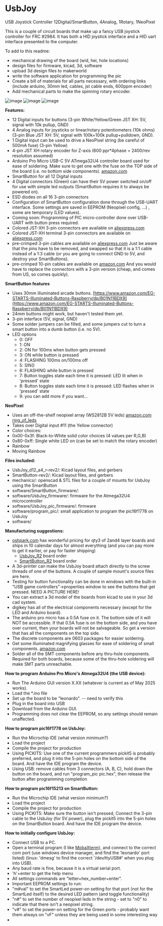 # UsbJoy
USB Joystick Controller 12Digital/SmartButton, 4Analog, 1Rotary, 1NeoPixel

This is a couple of circuit boards that make up a fancy USB joystick controller for FRC #2984.
It has both a HID joystick interface and a HID uart interface presented to the computer.

To add to this readme:
- mechanical drawing of the board (wid, hei, hole locations)
- design files for firmware, kicad, 3d, software
- upload 3d design files to makerworld
- write the software application for programming the pic
- Create a bill of materials for all parts necessary, with ordering links (include arduino, 30mm led, cables, jst cable ends, 600ppm encoder)
- Add mechanical parts to make the spinning rotary encoder.

![image](https://github.com/user-attachments/assets/ea97f88b-f23c-439b-81eb-e5cb5ec8e4a8)
![image](https://github.com/user-attachments/assets/5b4c13d2-de07-41db-afa2-7e9a51e008a0)
![image](https://github.com/user-attachments/assets/e703f007-66c7-4fff-99f2-dc9885223b1f)

**Features:**
- 12 Digital inputs for buttons (3-pin White/Yellow/Green JST XH: 5V, signal with 10k pullup, GND)
- 4 Analog inputs for joysticks or linear/rotary potentiometers (10k ohms) (3-pin Blue JST XH: 5V, signal with 100k+100k pullup+pulldown, GND).
- 1 Digital input can be used to drive a NeoPixel string (be careful of 500mA fuse) (3-pin Yellow)
- 4-pin JST XH rotary encoder for Z-axis (600 ppr*4phase = 2400/rev resolution assumed)
- Arduino Pro Micro USB-C 5V ATmega32U4 controller board used for ease of soldering.  Make sure to get one with the fuse on the TOP side of the board (i.e. no bottom side components).  [amazon.com](https://www.amazon.com/gp/product/B0B6HYLC44)
- SmartButton for all 12 Digital inputs
- 4 Digital connectors (Green) can have their 5V power switched on/off for use with simple led outputs (SmartButton requires it to always be powered on).
- ESD diodes on all 16 3-pin connectors
- Configuration of SmartButton configuration done through the USB-UART interface.  Some settings are saved in EEPROM (Neopixel config, ...) , some are temporary (LED values).
- Coming soon: Programming of PIC micro-controller done over USB-UART with button press required.
- Colored JST-XH 3-pin connectors are available on [aliexpress.com](https://www.aliexpress.us/item/3256806937445015.html)
- Colored JST-XH terminal 3-pin connectors are available on [aliexpress.com](https://www.aliexpress.us/item/3256804014172692.html)
- pre-crimped 3-pin cables are available on [aliexpress.com](https://www.aliexpress.us/item/3256807213104605.html)  Just be aware that the pins have to be removed, and swapped so that it is a 1:1 cable instead of a 1:3 cable (or you are going to connect GND to 5V, and destroy your SmartButtons).
- pre-crimped 10-pin cables are available on [amazon.com](https://www.amazon.com/dp/B0B2RCW5JF) And you would have to replace the connectors with a 3-pin version (cheap, and comes from US, so comes quickly).

**SmartButton features**
- Uses 30mm illuminated arcade buttons. [https://www.amazon.com/EG-STARTS-Illuminated-Buttons-Raspberry/dp/B01N11BDX9](https://www.amazon.com/EG-STARTS-Illuminated-Buttons-Raspberry/dp/B01N11BDX9)
- 24mm buttons might work, but haven't tested them yet.
- 3-pin interface (5V, signal, GND)
- Some solder jumpers can be filled, and some jumpers cut to turn a smart button into a dumb button (i.e. no 5V).
- LED options
  - 0: OFF
  - 1: ON
  - 2: ON for 100ms when button gets pressed
  - 3: ON while button is pressed
  - 4: FLASHING 100ms on/100ms off
  - 5: SIN()
  - 6: FLASHING while button is pressed
  - 7: Button toggles state each time it is pressed: LED lit when in 'pressed' state
  - 8: Button toggles state each time it is pressed: LED flashes when in 'pressed' state
  - 9: you can add more if you want...

**NeoPixel**
- Uses an off-the-shelf neopixel array (WS2812B 5V leds) [amazon.com](https://www.amazon.com/dp/B09PBHJG6G) [ring_of_leds](https://www.amazon.com/dp/B08GPWVD57)
- Takes over Digital input #11 (the Yellow connector)
- Color choices:
- 0x00-0x3f: Black-to-White solid color choices (4 values per R,G,B)
- 0x80-0xff: Single white LED on (can be set to match the rotary encoder)
- Rainbow
- Moving Rainbow

**Files included:**
- UsbJoy_d12_a4_r-rev2/: Kicad layout files, and gerbers
- SmartButton-rev2/: Kicad layout files, and gerbers
- mechanics/: openscad & STL files for a couple of mounts for UsbJoy using the SmartButton
- software/SmartButton_firmware/:
- software/UsbJoy_firmware/: firmware for the Atmega32U4 microcontroller
- software/UsbJoy_pic_firmware/: firmware 
- software/program_pic/: small application to program the pic16f1778 on UsbJoy
- software/

**Manufacturing suggestions:**
- [oshpark.com](https://oshpark.com/) has wonderful pricing for qty3 of 2and4 layer boards and ships in 10 calendar days for almost everything (and you can pay more to get it earlier, or pay for faster shipping)
  - [UsbJoy_R2](https://oshpark.com/shared_projects/QPZCB1ZT) board order
  - [SmartButton_R2](https://oshpark.com/shared_projects/OV1uAkH7) board order
- A 3d-printer can make the UsbJoy board attach directly to the screw threads of one of the buttons.  A couple of sample mount's source files are here.
- Testing for button functionality can be done in windows with the built-in "USB game controllers"->properties window to see the buttons that get pressed. NEED A PICTURE HERE!
- You can extract a 3d model of the boards from kicad to use in your 3d cad system.
- digikey has all of the electrical components necessary (except for the LED and Arduino board).
- The arduino pro micro has a 0.5A fuse on it.  The bottom side of it will NOT be accessible.  If that 0.5A fuse is on the bottom side, and you have over current, then your boards will not be salvageable.  So get a version that has all the components on the top side.
- The discrete components are 0603 packages for easier soldering.
- Get some illuminated magnifying glasses for ease of soldering of small components. [amazon.com](https://www.amazon.com/YOCTOSUN-Magnifying-Rechargeable-1-5X-3-5X-Magnifier/dp/B0D8J3TYL3)
- Solder all of the SMT components before any thru-hole components.  Required for both boards, because some of the thru-hole soldering will make SMT parts unreachable.

**How to program Arduino Pro Micro's Atmega32U4 (the USB device):**
- Run The Arduino GUI version X.XX (whatever is current as of May 2025 works).
- Load the *.ino file
- Set up the board to be "leonardo". -- need to verify this
- Plug in the board into USB
- Download from the Arduino GUI.
- Programming does not clear the EEPROM, so any settings should remain unaffected.

**How to program pic16f1778 on UsbJoy:**
- Run the Microchip IDE (what version minimum?)
- Load the project
- Compile the project for production
- Using PICKIT5: Use one of the current programmers pickit5 is probably preferred, and plug it into the 5-pin holes on the bottom side of the board.  And have the IDE program the device.
- Using USB: remove cables from 3 connectors (A, B, C), hold down the button on the board, and run "program_pic pic.hex", then release the button after programming completion

**How to program pic16f15213 on SmartButton:**
- Run the Microchip IDE (what version minimum?)
- Load the project
- Compile the project for production
- Using PICKIT5: Make sure the button isn't pressed, Connect the 3-pin cable to the UsbJoy (for 5V power), plug the pickit5 into the 5-pin holes on the SmartButton board.  And have the IDE program the device.

**How to initially configure UsbJoy:**
- Connect USB to a PC.
- Open a terminal program (I like [MobaXterm](https://mobaxterm.mobatek.net/)), and connect to the correct com port (use windows device manager, and find the 'leonardo' port listed) (linux: 'dmesg' to find the correct '/dev/ttyUSB#' when you plug into USB).
- Any baud rate is fine, because it is a virtual serial port.
- 'h'+enter to get the help menu
- All settings commands are "letter+hex_number+enter".
- Important EEPROM settings to run:
- "m#val" to set the SmartLed power-on setting for that port (not for the SmartLed itself) to the desired LED pattern (and toggle functionality)
- "n#" to set the number of neopixel leds in the string - set to "n0" to indicate that there isn't a neopixel string.
- "v#" to set the power-on setting for the Green ports - probably want them always on "vF" unless they are being used in some interesting way
- 
  

